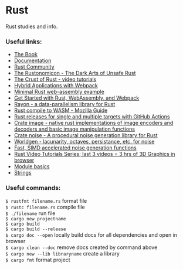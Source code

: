# Rust
Rust studies and info.

### Useful links:
* [The Book](https://doc.rust-lang.org/book/) 
* [Documentation](https://docs.rs/)  
* [Rust Community](https://www.rust-lang.org/community)  
* [The Rustonomicon - The Dark Arts of Unsafe Rust](https://doc.rust-lang.org/nomicon/index.html)  
* [The Crust of Rust - video tutorials](https://www.youtube.com/watch?v=s19G6n0UjsM)  
* [Hybrid Applications with Webpack](https://rustwasm.github.io/docs/wasm-pack/tutorials/hybrid-applications-with-webpack/index.html)  
* [Minimal Rust web-assembly example](https://www.hellorust.com/demos/add/index.html)  
* [Get Started with Rust, WebAssembly, and Webpack](https://medium.com/@ianjsikes/get-started-with-rust-webassembly-and-webpack-58d28e219635)  
* [Rayon - a data-parallelism library for Rust](https://github.com/rayon-rs/rayon)  
* [Rust compile to WASM - Mozilla Guide](https://developer.mozilla.org/en-US/docs/WebAssembly/Rust_to_wasm)  
* [Rust releases for single and multiple targets with GitHub Actions](https://mateuscosta.me/rust-releases-with-github-actions)  
* [Crate image - native rust implementations of image encoders and decoders and basic image manipulation functions](https://docs.rs/image/0.23.8/image/)  
* [Crate noise - A procedural noise generation library for Rust](https://docs.rs/noise/0.6.0/noise/)  
* [Worldgen - lacunarity, octaves, persistance, etc. for noise](https://docs.rs/worldgen/0.3.2/i686-pc-windows-msvc/worldgen/noise/perlin/struct.Lacunarity.html)  
* [Fast, SIMD accelerated noise generation functions](https://docs.rs/simdnoise/3.1.6/simdnoise/)  
* [Rust Video Tutorials Series; last 3 videos = 3 hrs of 3D Graphics in browser](https://www.youtube.com/playlist?list=PLLqEtX6ql2EyPAZ1M2_C0GgVd4A-_L4_5)  
*  [Module basics](https://fasterthanli.me/articles/rust-modules-vs-files)  
* [Strings](https://www.ameyalokare.com/rust/2017/10/12/rust-str-vs-String.html)  


### Useful commands:
`$ rustfmt filename.rs` format file  
`$ rustc filename.rs` compile file  
`$ ./filename` run file  
`$ cargo new projectname`  
`$ cargo build`   
`$ cargo build --release`  
`$ cargo doc --open` locally build docs for all dependencies and open in browser  
`$ cargo clean --doc` remove docs created by command above  
`$ cargo new --lib libraryname` create a library    
`$ cargo fmt` format project  
